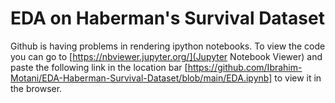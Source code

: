 # EDA on Haberman's Survival Dataset

Github is having problems in rendering ipython notebooks. To view the code you can go to  [https://nbviewer.jupyter.org/](Jupyter Notebook Viewer) and paste the following link in the location bar [https://github.com/Ibrahim-Motani/EDA-Haberman-Survival-Dataset/blob/main/EDA.ipynb] to view it in the browser.
